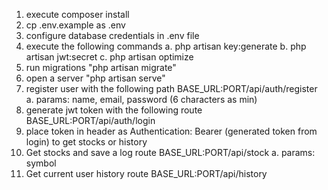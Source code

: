 1. execute composer install
2. cp .env.example as .env
3. configure database credentials in .env file
4. execute the following commands
    a. php artisan key:generate
    b. php artisan jwt:secret
    c. php artisan optimize
5. run migrations "php artisan migrate"
6. open a server "php artisan serve"
7. register user with the following path BASE_URL:PORT/api/auth/register
    a. params: name, email, password (6 characters as min)
8. generate jwt token with the following route BASE_URL:PORT/api/auth/login
9. place token in header as Authentication: Bearer (generated token from login) to get stocks or history
10. Get stocks and save a log route BASE_URL:PORT/api/stock
    a. params: symbol
11. Get current user history route BASE_URL:PORT/api/history
